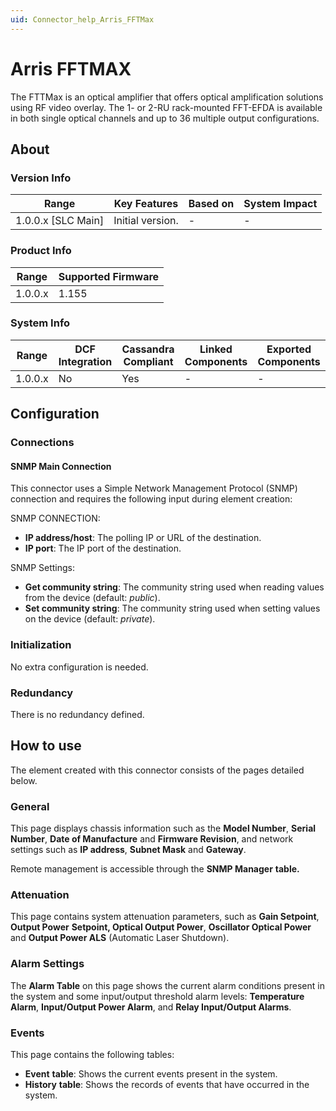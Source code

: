 ```yaml
---
uid: Connector_help_Arris_FFTMax
---
```


# Arris FFTMAX

The FTTMax is an optical amplifier that offers optical amplification solutions using RF video overlay. The 1- or 2-RU rack-mounted FFT-EFDA is available in both single optical channels and up to 36 multiple output configurations.

## About

### Version Info

| Range                | Key Features     | Based on     | System Impact     |
|----------------------|------------------|--------------|-------------------|
| 1.0.0.x [SLC Main]   | Initial version. | -            | -                 |

### Product Info

| Range     | Supported Firmware     |
|-----------|------------------------|
| 1.0.0.x   | 1.155                  |

### System Info

| Range     | DCF Integration     | Cassandra Compliant     | Linked Components     | Exported Components     |
|-----------|---------------------|-------------------------|-----------------------|-------------------------|
| 1.0.0.x   | No                  | Yes                     | -                     | -                       |

## Configuration

### Connections

#### SNMP Main Connection

This connector uses a Simple Network Management Protocol (SNMP) connection and requires the following input during element creation:

SNMP CONNECTION:

- **IP address/host**: The polling IP or URL of the destination.
- **IP port**: The IP port of the destination.

SNMP Settings:

- **Get community string**: The community string used when reading values from the device (default: *public*).
- **Set community string**: The community string used when setting values on the device (default: *private*).

### Initialization

No extra configuration is needed.

### Redundancy

There is no redundancy defined.

## How to use

The element created with this connector consists of the pages detailed below.

### General

This page displays chassis information such as the **Model Number**, **Serial Number**, **Date of Manufacture** and **Firmware Revision**, and network settings such as **IP address**, **Subnet Mask** and **Gateway**.

Remote management is accessible through the **SNMP Manager** **table.**

### Attenuation

This page contains system attenuation parameters, such as **Gain Setpoint**, **Output Power** **Setpoint, Optical Output Power**, **Oscillator Optical Power** and **Output Power ALS** (Automatic Laser Shutdown).

### Alarm Settings

The **Alarm Table** on this page shows the current alarm conditions present in the system and some input/output threshold alarm levels: **Temperature Alarm**, **Input/Output Power Alarm**, and **Relay Input/Output Alarms**.

### Events

This page contains the following tables:

- **Event** **table**: Shows the current events present in the system.
- **History** **table**: Shows the records of events that have occurred in the system.
